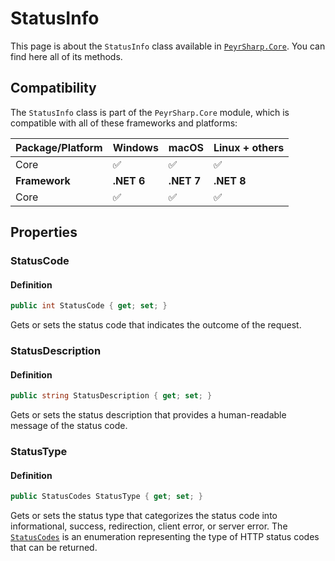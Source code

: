 # StatusInfo

This page is about the `StatusInfo` class available in [`PeyrSharp.Core`](/core.md).
You can find here all of its methods.

## Compatibility

The `StatusInfo` class is part of the `PeyrSharp.Core` module, which is compatible with all of these frameworks and platforms:

| Package/Platform | Windows    | macOS      | Linux + others |
| ---------------- | ---------- | ---------- | -------------- |
| Core             | ✅         | ✅         | ✅             |
| **Framework**    | **.NET 6** | **.NET 7** | **.NET 8**     |
| Core             | ✅         | ✅         | ✅             |

## Properties

### StatusCode

#### Definition

```c#
public int StatusCode { get; set; }
```

Gets or sets the status code that indicates the outcome of the request.

### StatusDescription

#### Definition

```c#
public string StatusDescription { get; set; }
```

Gets or sets the status description that provides a human-readable message of the status code.

### StatusType

#### Definition

```c#
public StatusCodes StatusType { get; set; }
```

Gets or sets the status type that categorizes the status code into informational, success, redirection, client error, or server error. The [`StatusCodes`](/enumerations.md#statuscodes) is an enumeration representing the type of HTTP status codes that can be returned.
